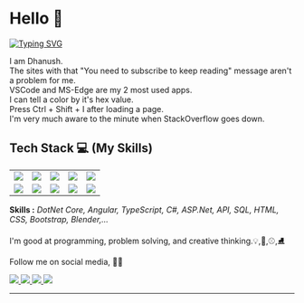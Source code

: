 # Hello :pray:

[![Typing SVG](https://readme-typing-svg.herokuapp.com?color=%2314E960&lines=Welcome+to+my+profile+!+⭐)](https://git.io/typing-svg)

I am Dhanush.<br>
The sites with that "You need to subscribe to keep reading" message aren't a problem for me.<br>
VSCode and MS-Edge are my 2 most used apps.<br>
I can tell a color by it's hex value.<br>
Press Ctrl + Shift + I after loading a page.<br>
I'm very much aware to the minute when StackOverflow goes down.
## Tech Stack :computer: (My Skills)
<table>
<tr>
    <td align='center'>
        <img src="https://www.vectorlogo.zone/logos/angular/angular-icon.svg">
    </td>
    <td align='center'>
        <img src="https://www.vectorlogo.zone/logos/dotnet/dotnet-icon.svg">
    </td>
    <td align='center'>
        <img src="https://www.vectorlogo.zone/logos/typescriptlang/typescriptlang-icon.svg">
    </td>
    <td align='center'>
        <img src="https://www.vectorlogo.zone/logos/w3_html5/w3_html5-icon.svg">
    </td>
    <td align='center'>
        <img src="https://www.vectorlogo.zone/logos/w3_css/w3_css-icon.svg">
    </td>
</tr>
<tr>
    <td align='center'>
    <img src="https://www.vectorlogo.zone/logos/github/github-icon.svg">
    </td>
    <td align='center'>
    <img src="https://www.vectorlogo.zone/logos/nodejs/nodejs-ar21.svg">
    </td>
    <td align='center'>
    <img src="https://www.vectorlogo.zone/logos/git-scm/git-scm-ar21.svg">
    </td>
    <td align='center'>    
    <img src="https://www.vectorlogo.zone/logos/getpostman/getpostman-icon.svg">
    </td>
    <td align='center'>
    <img src="https://www.vectorlogo.zone/logos/devto/devto-icon.svg">
    </td>
</tr>
 </table>
<b>Skills :</b>
<i>DotNet Core, Angular, TypeScript, C#, ASP.Net, API, SQL, HTML, CSS, Bootstrap, Blender,...</i>

I'm good at programming, problem solving, and creative thinking.:bulb:,:trumpet:,:baseball:,:ice_skate:

Follow me on social media, :rainbow_flag:

<a href="https://twitter.com/Dhanushkrish4">
<img src="https://img.icons8.com/color/144/000000/twitter--v1.png"/>
</a>

<a href="https://www.linkedin.com/in/dhanush-krishnan-294430104/">
<img src="https://img.icons8.com/color/144/000000/linkedin.png"/>
</a>

<a href="https://github.com/Dhanush9952">
<img src="https://img.icons8.com/color-glass/144/000000/github-2.png"/>
</a>

<a href ="https://www.quora.com/profile/Dhanush-Krishnan-11">
<img src="https://img.icons8.com/external-tal-revivo-color-tal-revivo/125/000000/external-quora-is-a-place-to-gain-and-share-knowledge-logo-color-tal-revivo.png"/>
 </a>
 <hr>
 
